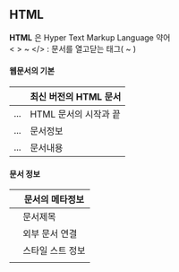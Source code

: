 ## HTML
**HTML** 은 Hyper Text Markup Language 약어<br>
< > ~ </>  : 문서를 열고닫는 태그(<open tag> ~ <close tag>)
#### 웹문서의 기본
|<!doctype html>| 최신 버전의 HTML 문서|
|-|-|
|<html>...</html>|HTML 문서의 시작과 끝|
|<hade>...</hade>|문서정보|
|<body>...</body>|문서내용|

#### 문서 정보
|<meta>|문서의 메타정보|
|-|-|
|**<title>...</title>**|문서제목|
|<link>|외부 문서 연결|
|<style>...</style>|스타일 스트 정보|
|<script>...</scropt>|스크립트 코드 또는 외부 스크립트 문서연결|


#### 문서 구조
|<header>...</header>|헤더영역|
|-|-|
|<nav>...</nav>|내비게이션|
|<main>..</main>|주요 콘텐츠 문서당 1번사용 |
|<article>...</article>|독립적인 콘텐츠 제목과 내용으로구성|
|<section>...</section>|내용묶기|
|<aside>...</aside>|사이드바 영역|
|<footer>...</footer>|푸터 영역|
|<div>...</div>|스타일 지정을 위해 코그 묶기|

#### 텍스트

|-|-|
|-|-|
|||
|||
|||
|||
|||
|||











|-|-|
|-|-|
|||
|||
|||
|||
|||
